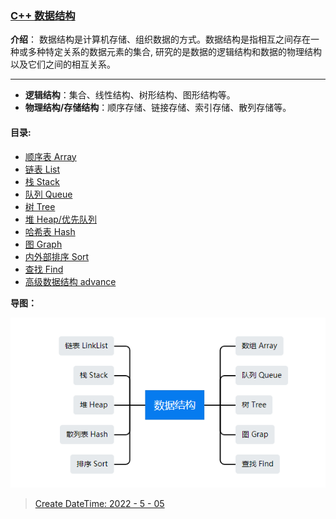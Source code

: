 ### [C++ 数据结构](#)
**介绍**： 数据结构是计算机存储、组织数据的方式。数据结构是指相互之间存在一种或多种特定关系的数据元素的集合, 研究的是数据的逻辑结构和数据的物理结构以及它们之间的相互关系。

-----
* **逻辑结构**：集合、线性结构、树形结构、图形结构等。
* **物理结构/存储结构**：顺序存储、链接存储、索引存储、散列存储等。

#### 目录:

* [顺序表 Array](./contents/SequenceList)
* [链表 List](./contents/LinkedList)
* [栈 Stack](./contents/Stack)
* [队列 Queue](./contents/Queue)
* [树 Tree](./contents/Tree) 
* [堆 Heap/优先队列](./contents/Heap)
* [哈希表 Hash](./contents/Hash)
* [图 Graph](./contents/Graph)
* [内外部排序 Sort](./contents/Sort)
* [查找 Find](./contents/Search)
* [高级数据结构 advance](./contents/Advance)

**导图：**

<img src="./assets/image-20230612204504179.png" alt="image-20230612204504179"   width="510px" />

> [Create DateTime:  2022 - 5 - 05](#)





